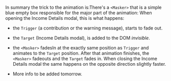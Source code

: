 <!-- -- first draft -- -->

In summary the trick to the animation is:There's a `<Masker>` that is a simple blue empty box responsible for the major part of the animation:
When opening the Income Details modal, this is what happens:
  - the `Trigger` (a contribution or the warning message), starts to fade out.
  - the `Target`  (Income Details modal), is added to the DOM _invisible_.
  - the `<Masker>` fadesIn at the exactly same position as `Trigger` and animates to the `Target` position.
After that animation finishes, the `<Masker>` fadeouts and the `Target` fades in.
When closing the Income Details modal the same happens on the opposite direction slightly faster.

- More info to be added tomorrow.
